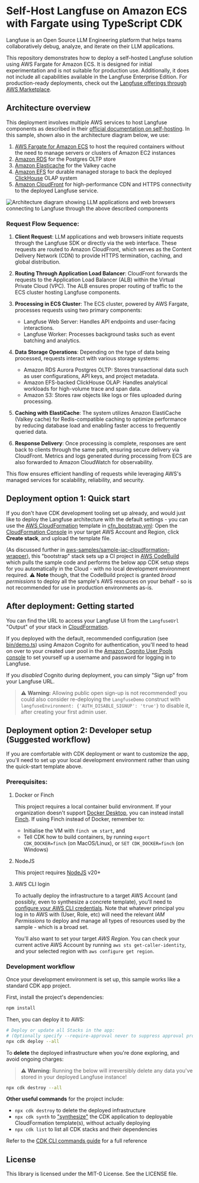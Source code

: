 # Self-Host Langfuse on Amazon ECS with Fargate using TypeScript CDK

Langfuse is an Open Source LLM Engineering platform that helps teams collaboratively debug, analyze, and iterate on their LLM applications.

This repository demonstrates how to deploy a self-hosted Langfuse solution using AWS Fargate for Amazon ECS. It is designed for initial experimentation and is not suitable for production use. Additionally, it does not include all capabilities available in the Langfuse Enterprise Edition. For production-ready deployments, check out the [Langfuse offerings through AWS Marketplace](https://aws.amazon.com/marketplace/seller-profile?id=seller-nmyz7ju7oafxu).


## Architecture overview

This deployment involves multiple AWS services to host Langfuse components as described in their [official documentation on self-hosting](https://langfuse.com/self-hosting#architecture). In this sample, shown also in the architecture diagram below, we use:

1. [AWS Fargate for Amazon ECS](https://docs.aws.amazon.com/AmazonECS/latest/developerguide/AWS_Fargate.html) to host the required containers without the need to manage servers or clusters of Amazon EC2 instances
2. [Amazon RDS](https://aws.amazon.com/rds/postgresql/) for the Postgres OLTP store
3. [Amazon Elasticache](https://aws.amazon.com/elasticache/) for the Valkey cache
4. [Amazon EFS](https://aws.amazon.com/efs/) for durable managed storage to back the deployed [ClickHouse](https://clickhouse.com/docs/intro) OLAP system
5. [Amazon CloudFront](https://docs.aws.amazon.com/AmazonCloudFront/latest/DeveloperGuide/Introduction.html) for high-performance CDN and HTTPS connectivity to the deployed Langfuse service.

![](doc/CDK-Langfuse-Architecture.png "Architecture diagram showing LLM applications and web browsers connecting to Langfuse through the above described components")

### Request Flow Sequence:

1. **Client Request**: LLM applications and web browsers initiate requests through the Langfuse SDK or directly via the web interface. These requests are routed to Amazon CloudFront, which serves as the Content Delivery Network (CDN) to provide HTTPS termination, caching, and global distribution.
2. **Routing Through Application Load Balancer**: CloudFront forwards the requests to the Application Load Balancer (ALB) within the Virtual Private Cloud (VPC). The ALB ensures proper routing of traffic to the ECS cluster hosting Langfuse components.
3. **Processing in ECS Cluster**: The ECS cluster, powered by AWS Fargate, processes requests using two primary components:

    * Langfuse Web Server: Handles API endpoints and user-facing interactions.
    * Langfuse Worker: Processes background tasks such as event batching and analytics.

4. **Data Storage Operations**: Depending on the type of data being processed, requests interact with various storage systems:

    * Amazon RDS Aurora Postgres OLTP: Stores transactional data such as user configurations, API keys, and project metadata.
    * Amazon EFS-backed ClickHouse OLAP: Handles analytical workloads for high-volume trace and span data.
    * Amazon S3: Stores raw objects like logs or files uploaded during processing.

5. **Caching with ElastiCache**: The system utilizes Amazon ElastiCache (Valkey cache) for Redis-compatible caching to optimize performance by reducing database load and enabling faster access to frequently queried data.
6. **Response Delivery**: Once processing is complete, responses are sent back to clients through the same path, ensuring secure delivery via CloudFront. Metrics and logs generated during processing from ECS are also forwarded to Amazon CloudWatch for observability.

This flow ensures efficient handling of requests while leveraging AWS's managed services for scalability, reliability, and security.


## Deployment option 1: Quick start

If you don't have CDK development tooling set up already, and would just like to deploy the Langfuse architecture with the default settings - you can use the [AWS CloudFormation](https://docs.aws.amazon.com/AWSCloudFormation/latest/UserGuide/Welcome.html) template in [cfn_bootstrap.yml](./cfn_bootstrap.yml): Open the [CloudFormation Console](https://console.aws.amazon.com/cloudformation/home?#/stacks/create) in your target AWS Account and Region, click **Create stack**, and upload the template file.

(As discussed further in [aws-samples/sample-iac-cloudformation-wrapper](https://github.com/aws-samples/sample-iac-cloudformation-wrapper)), this "bootstrap" stack sets up a CI project in [AWS CodeBuild](https://docs.aws.amazon.com/codebuild/latest/userguide/welcome.html) which pulls the sample code and performs the below app CDK setup steps for you automatically in the Cloud - with no local development environment required. ⚠️ **Note** though, that the CodeBuild project is granted *broad permissions* to deploy all the sample's AWS resources on your behalf - so is not recommended for use in production environments as-is.


## After deployment: Getting started

You can find the URL to access your Langfuse UI from the `LangfuseUrl` "Output" of your stack in [CloudFormation](https://docs.aws.amazon.com/AWSCloudFormation/latest/UserGuide/Welcome.html).

If you deployed with the default, recommended configuration (see [bin/demo.ts](bin/demo.ts)) using Amazon Cognito for authentication, you'll need to head on over to your created user pool in the [Amazon Cognito User Pools console](https://console.aws.amazon.com/cognito/v2/idp/user-pools) to set yourself up a username and password for logging in to Langfuse.

If you *disabled* Cognito during deployment, you can simply "Sign up" from your Langfuse URL.

> ⚠️ **Warning:** Allowing public open sign-up is not recommended! you could also consider re-deploying the `LangfuseDemo` construct with `langfuseEnvironment: {'AUTH_DISABLE_SIGNUP': 'true'}` to disable it, after creating your first admin user.



## Deployment option 2: Developer setup (Suggested workflow)

If you are comfortable with CDK deployment or want to customize the app, you'll need to set up your local development environment rather than using the quick-start template above.

### Prerequisites:

1. Docker or Finch

    This project requires a local container build environment. If your organization doesn't support [Docker Desktop](https://www.docker.com/products/docker-desktop/), you can instead install [Finch](https://runfinch.com/). If using Finch instead of Docker, remember to:

    - Initialise the VM with `finch vm start`, and
    - Tell CDK how to build containers, by running `export CDK_DOCKER=finch` (on MacOS/Linux), or `SET CDK_DOCKER=finch` (on Windows)

2.  NodeJS

    This project requires [NodeJS](https://nodejs.org/) v20+

3.  AWS CLI login

    To actually deploy the infrastructure to a target AWS Account (and possibly, even to synthesize a concrete template), you'll need to [configure your AWS CLI credentials](https://docs.aws.amazon.com/cli/latest/userguide/cli-chap-configure.html). Note that whatever principal you log in to AWS with (User, Role, etc) will need the relevant *IAM Permissions* to deploy and manage all types of resources used by the sample - which is a broad set.

    You'll also want to set your target *AWS Region*. You can check your current active AWS Account by running `aws sts get-caller-identity`, and your selected region with `aws configure get region`.


### Development workflow

Once your development environment is set up, this sample works like a standard CDK app project.

First, install the project's dependencies:

```bash
npm install
```

Then, you can deploy it to AWS:

```bash
# Deploy or update all Stacks in the app:
# (Optionally specify --require-approval never to suppress approval prompts)
npx cdk deploy --all
```

To **delete** the deployed infrastructure when you're done exploring, and avoid ongoing charges:

> ⚠️ **Warning:** Running the below will irreversibly delete any data you've stored in your deployed Langfuse instance!

```bash
npx cdk destroy --all
```

**Other useful commands** for the project include:
- `npx cdk destroy` to delete the deployed infrastructure
- `npx cdk synth` to ["synthesize"](https://docs.aws.amazon.com/cdk/v2/guide/configure-synth.html) the CDK application to deployable CloudFormation template(s), without actually deploying
- `npx cdk list` to list all CDK stacks and their dependencies

Refer to the [CDK CLI commands guide](https://docs.aws.amazon.com/cdk/v2/guide/ref-cli-cmd.html) for a full reference


## License
This library is licensed under the MIT-0 License. See the LICENSE file.
